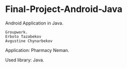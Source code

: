 # Final-Project-Android-Java
Android Application in Java.
~~~~~~~~~~~~~~~~~~~~~~~~~~~
Groupwork.
Erboto Tazabekov
Avgustine Chynarbekov
~~~~~~~~~~~~~~~~~~~~~~~~~~~
Application: Pharmacy Neman.

Used library: Java.
